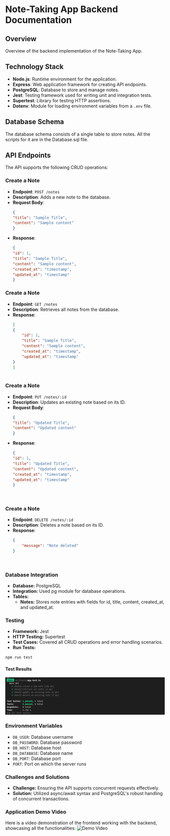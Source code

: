 # Note-Taking App Backend Documentation

## Overview
Overview of the backend implementation of the Note-Taking App.

## Technology Stack
- **Node.js**: Runtime environment for the application.
- **Express**: Web application framework for creating API endpoints.
- **PostgreSQL**: Database to store and manage notes.
- **Jest**: Testing framework used for writing unit and integration tests.
- **Supertest**: Library for testing HTTP assertions.
- **Dotenv**: Module for loading environment variables from a `.env` file.

## Database Schema
The database schema consists of a single table to store notes. All the scripts for it are in the Database.sql file.

## API Endpoints
The API supports the following CRUD operations:

### Create a Note
- **Endpoint**: `POST /notes`
- **Description**: Adds a new note to the database.
- **Request Body**:
    ```json
    {
    "title": "Sample Title",
    "content": "Sample content"
    }
- **Response**:
    ```json
    {
    "id": 1,
    "title": "Sample Title",
    "content": "Sample content",
    "created_at": "timestamp",
    "updated_at": "timestamp"
    }

### Create a Note
- **Endpoint**: `GET /notes`
- **Description**: Retrieves all notes from the database.
- **Response**:
    ```json
    [
    {
        "id": 1,
        "title": "Sample Title",
        "content": "Sample content",
        "created_at": "timestamp",
        "updated_at": "timestamp"
    }
    ]



### Create a Note
- **Endpoint**: `PUT /notes/:id`
- **Description**: Updates an existing note based on its ID.
- **Request Body**:
    ```json
    {
    "title": "Updated Title",
    "content": "Updated content"
    }

- **Response**:
    ```json
    {
    "id": 1,
    "title": "Updated Title",
    "content": "Updated content",
    "created_at": "timestamp",
    "updated_at": "timestamp"
    }




### Create a Note
- **Endpoint**: `DELETE /notes/:id`
- **Description**: Deletes a note based on its ID.
- **Response**:
    ```json
    {
        "message": "Note deleted"
    }




### Database Integration

- **Database:** PostgreSQL
- **Integration:** Used pg module for database operations.
- **Tables:**
  - **Notes:** Stores note entries with fields for id, title, content, created_at, and updated_at.

### Testing

- **Framework:** Jest
- **HTTP Testing:** Supertest
- **Test Cases:** Covered all CRUD operations and error handling scenarios.
- **Run Tests:** 
  
```bash
npm run test
```
#### Test Results

![All tests passing](tests.png)

### Environment Variables

- `DB_USER`: Database username
- `DB_PASSWORD`: Database password
- `DB_HOST`: Database host
- `DB_DATABASE`: Database name
- `DB_PORT`: Database port
- `PORT`: Port on which the server runs

### Challenges and Solutions

- **Challenge:** Ensuring the API supports concurrent requests effectively.
- **Solution:** Utilized async/await syntax and PostgreSQL's robust handling of concurrent transactions.




### Application Demo Video

Here is a video demonstration of the frontend working with the backend, showcasing all the functionalities:
![Demo Video](Demo.gif)
